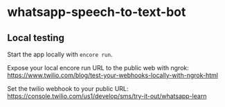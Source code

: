 # whatsapp-speech-to-text-bot

## Local testing

Start the app locally with `encore run`.

Expose your local encore run URL to the public web with ngrok: https://www.twilio.com/blog/test-your-webhooks-locally-with-ngrok-html

Set the twilio webhook to your public URL: https://console.twilio.com/us1/develop/sms/try-it-out/whatsapp-learn
